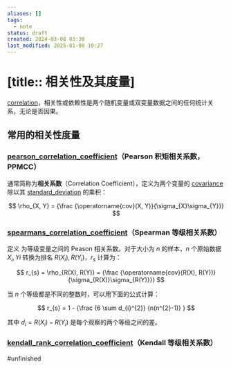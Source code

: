 ```yaml
---
aliases: []
tags:
  - note
status: draft
created: 2024-03-08 03:30
last_modified: 2025-01-08 10:27
---
```


# [title:: 相关性及其度量]

[correlation](correlation.md)，相关性或依赖性是两个随机变量或双变量数据之间的任何统计关系，无论是否因果。

## 常用的相关性度量

### [pearson_correlation_coefficient](../pearson_correlation_coefficient.md)（Pearson 积矩相关系数，PPMCC）

通常简称为**相关系数**（Correlation Coefficient），定义为两个变量的 [covariance](covariance.md) 除以其 [standard_deviation](standard_deviation.md) 的乘积：

$$
\rho_{X, Y} = {\frac {\operatorname{cov}(X, Y)}{\sigma_{X}\sigma_{Y}}}
$$

### [spearmans_correlation_coefficient](spearmans_correlation_coefficient.md)（Spearman 等级相关系数）

定义 为等级变量之间的 Peason 相关系数。对于大小为 $n$ 的样本，$n$ 个原始数据 $X_{i},  Y{i}$ 转换为排名 $R(X_{i}), R(Y_{i})$，$r_{s}$ 计算为：

$$
r_{s} = \rho_{R(X), R(Y)} = {\frac {\operatorname{cov}(R(X), R(Y))}{\sigma_{R(X)}\sigma_{R(Y)}}}
$$  

当 $n$ 个等级都是不同的整数时，可以用下面的公式计算：

$$
r_{s} = 1 - {\frac {6 \sum d_{i}^{2}} {n(n^{2}-1)} }
$$

其中 $d_{i} = R(X_{i}) - R(Y_{i})$ 是每个观察的两个等级之间的差。

### [kendall_rank_correlation_coefficient](kendall_rank_correlation_coefficient.md)（Kendall 等级相关系数）

#unfinished 
